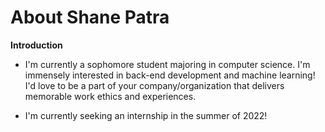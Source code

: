 # About Shane Patra

**Introduction**
- I'm currently a sophomore student majoring in computer science. I'm immensely interested in back-end development and machine learning! I'd love to be a part of your company/organization that delivers memorable work ethics and experiences. 

- I'm currently seeking an internship in the summer of 2022!
